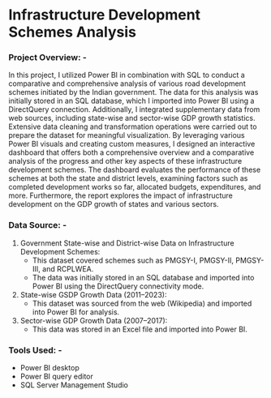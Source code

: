 <h1>Infrastructure Development Schemes Analysis</h1>
<h3>Project Overview: -</h3>
<p>
  In this project, I utilized Power BI in combination with SQL to conduct a comparative and comprehensive analysis of various road development schemes initiated by the Indian government.
The data for this analysis was initially stored in an SQL database, which I imported into Power BI using a DirectQuery connection. Additionally, I integrated supplementary data from web sources, including state-wise and sector-wise GDP growth statistics.
Extensive data cleaning and transformation operations were carried out to prepare the dataset for meaningful visualization. By leveraging various Power BI visuals and creating custom measures, I designed an interactive dashboard that offers both a comprehensive overview and a comparative analysis of the progress and other key aspects of these infrastructure development schemes.
The dashboard evaluates the performance of these schemes at both the state and district levels, examining factors such as completed development works so far, allocated budgets, expenditures, and more. Furthermore, the report explores the impact of infrastructure development on the GDP growth of states and various sectors.
</p>
<h3>Data Source: -</h3>
<ol>
  <li>
    Government State-wise and District-wise Data on Infrastructure Development Schemes:
    <ul>
      <li>This dataset covered schemes such as PMGSY-I, PMGSY-II, PMGSY-III, and RCPLWEA.</li>
      <li>The data was initially stored in an SQL database and imported into Power BI using the DirectQuery connectivity mode.</li>
    </ul>
  </li>
  <li>
    State-wise GSDP Growth Data (2011–2023):
    <ul><li>This dataset was sourced from the web (Wikipedia) and imported into Power BI for analysis.</li></ul>
  </li>
  <li>
    Sector-wise GDP Growth Data (2007–2017):
    <ul><li>This data was stored in an Excel file and imported into Power BI.</li></ul>
  </li>
</ol>
<h3>Tools Used: -</h3>
<ul>
  <li>Power BI desktop</li>
  <li>Power BI query editor</li>
  <li>SQL Server Management Studio</li>
</ul>
